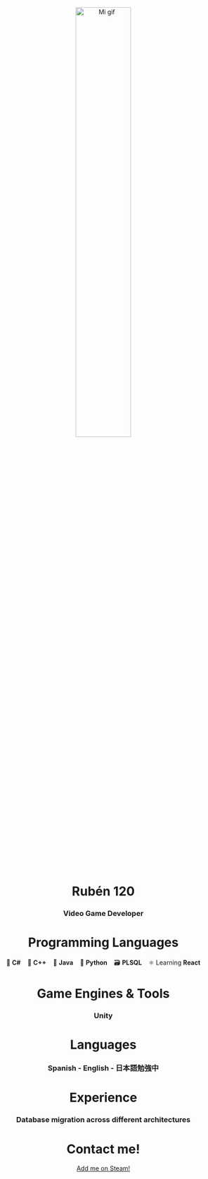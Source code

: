 <div align="center">
<img src="https://media1.tenor.com/m/LwqGCs1IB7EAAAAd/ame-chan-needy-streamer.gif" alt="Mi gif" width="50%">
</div>
<div align="center">
  <h1>Rubén 120</h1>
  <h3>Video Game Developer</h3>
  <h1>Programming Languages</h1>
  <p align="center">
  🔹 <strong>C#</strong> &nbsp;&nbsp; 🔸 <strong>C++</strong> &nbsp;&nbsp; 🚀 <strong>Java</strong> &nbsp;&nbsp; 🐍 <strong>Python</strong> &nbsp;&nbsp; 🗃️ <strong>PLSQL</strong> &nbsp;&nbsp; ⚛️ Learning <strong>React</strong>
  </p>
  <h1>Game Engines & Tools</h1>
  <h3>Unity</h3>
  <h1>Languages</h1>
  <h3>Spanish - English - 日本語勉強中</h3>
  <h1>Experience</h1>
  <h3>Database migration across different architectures</h3>
  <h1>Contact me!</h1>
  <a href="https://steamcommunity.com/id/rub3n120/" target="_blank">Add me on Steam!</a>
</div>
